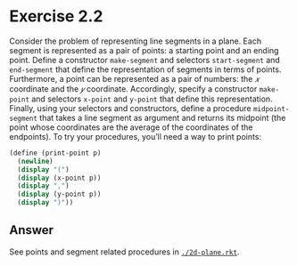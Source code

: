 # Exercise 2.2

Consider the problem of representing line segments in a plane. Each segment is
represented as a pair of points: a starting point and an ending point. Define a
constructor `make-segment` and selectors `start-segment` and `end-segment` that
define the representation of segments in terms of points. Furthermore, a point
can be represented as a pair of numbers: the $𝑥$ coordinate and the $𝑦$
coordinate. Accordingly, specify a constructor `make-point` and selectors
`x-point` and `y-point` that define this representation. Finally, using your
selectors and constructors, define a procedure `midpoint-segment` that takes a
line segment as argument and returns its midpoint (the point whose coordinates
are the average of the coordinates of the endpoints). To try your procedures,
you’ll need a way to print points:

```scheme
(define (print-point p)
  (newline)
  (display "(")
  (display (x-point p))
  (display ",")
  (display (y-point p))
  (display ")"))
```

## Answer

See points and segment related procedures in [`./2d-plane.rkt`](./2d-plane.rkt).
